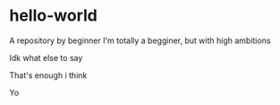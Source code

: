 # hello-world
A repository by beginner
I'm totally a begginer, but with high ambitions



Idk what else to say


That's enough i think

Yo
